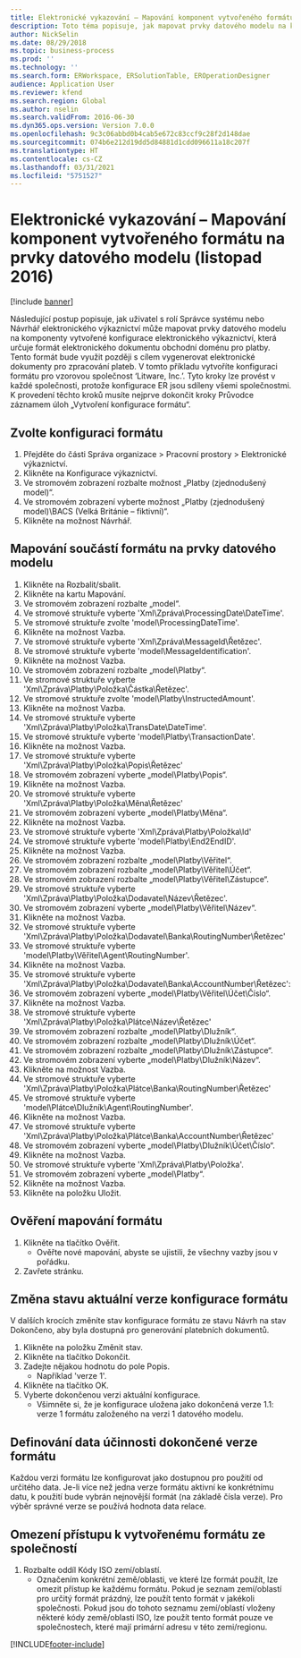 ```yaml
---
title: Elektronické vykazování – Mapování komponent vytvořeného formátu na prvky datového modelu (listopad 2016)
description: Toto téma popisuje, jak mapovat prvky datového modelu na komponenty vytvořené konfigurace elektronického výkaznictví (ER).
author: NickSelin
ms.date: 08/29/2018
ms.topic: business-process
ms.prod: ''
ms.technology: ''
ms.search.form: ERWorkspace, ERSolutionTable, EROperationDesigner
audience: Application User
ms.reviewer: kfend
ms.search.region: Global
ms.author: nselin
ms.search.validFrom: 2016-06-30
ms.dyn365.ops.version: Version 7.0.0
ms.openlocfilehash: 9c3c06abbd0b4cab5e672c83ccf9c28f2d148dae
ms.sourcegitcommit: 074b6e212d19dd5d84881d1cdd096611a18c207f
ms.translationtype: HT
ms.contentlocale: cs-CZ
ms.lasthandoff: 03/31/2021
ms.locfileid: "5751527"
---
```

# <a name="er-map-components-of-the-created-format-to-data-model-elements-november-2016"></a>Elektronické vykazování – Mapování komponent vytvořeného formátu na prvky datového modelu (listopad 2016)

[!include [banner](../../includes/banner.md)]

Následující postup popisuje, jak uživatel s rolí Správce systému nebo Návrhář elektronického výkaznictví může mapovat prvky datového modelu na komponenty vytvořené konfigurace elektronického výkaznictví, která určuje formát elektronického dokumentu obchodní doménu pro platby. Tento formát bude využit později s cílem vygenerovat elektronické dokumenty pro zpracování plateb. V tomto příkladu vytvoříte konfiguraci formátu pro vzorovou společnost ‘Litware, Inc.’. Tyto kroky lze provést v každé společnosti, protože konfigurace ER jsou sdíleny všemi společnostmi. K provedení těchto kroků musíte nejprve dokončit kroky Průvodce záznamem úloh „Vytvoření konfigurace formátu“.


## <a name="select-a-format-configuration"></a>Zvolte konfiguraci formátu
1. Přejděte do části Správa organizace > Pracovní prostory > Elektronické výkaznictví.
2. Klikněte na Konfigurace výkaznictví.
3. Ve stromovém zobrazení rozbalte možnost „Platby (zjednodušený model)“.
4. Ve stromovém zobrazení vyberte možnost „Platby (zjednodušený model)\BACS (Velká Británie – fiktivní)“.
5. Klikněte na možnost Návrhář.

## <a name="map-format-components-to-data-model-elements"></a>Mapování součástí formátu na prvky datového modelu
1. Klikněte na Rozbalit/sbalit.
2. Klikněte na kartu Mapování.
3. Ve stromovém zobrazení rozbalte „model“.
4. Ve stromové struktuře vyberte 'Xml\Zpráva\ProcessingDate\DateTime'.
5. Ve stromové struktuře zvolte 'model\ProcessingDateTime'.
6. Klikněte na možnost Vazba.
7. Ve stromové struktuře vyberte 'Xml\Zpráva\MessageId\Řetězec'.
8. Ve stromové struktuře vyberte 'model\MessageIdentification'.
9. Klikněte na možnost Vazba.
10. Ve stromovém zobrazení rozbalte „model\Platby“.
11. Ve stromové struktuře vyberte 'Xml\Zpráva\Platby\Položka\Částka\Řetězec'.
12. Ve stromové struktuře zvolte 'model\Platby\InstructedAmount'.
13. Klikněte na možnost Vazba.
14. Ve stromové struktuře vyberte 'Xml\Zpráva\Platby\Položka\TransDate\DateTime'.
15. Ve stromové struktuře vyberte 'model\Platby\TransactionDate'.
16. Klikněte na možnost Vazba.
17. Ve stromové struktuře vyberte 'Xml\Zpráva\Platby\Položka\Popis\Řetězec'
18. Ve stromovém zobrazení vyberte „model\Platby\Popis“.
19. Klikněte na možnost Vazba.
20. Ve stromové struktuře vyberte 'Xml\Zpráva\Platby\Položka\Měna\Řetězec'
21. Ve stromovém zobrazení vyberte „model\Platby\Měna“.
22. Klikněte na možnost Vazba.
23. Ve stromové struktuře vyberte 'Xml\Zpráva\Platby\Položka\Id'
24. Ve stromové struktuře vyberte 'model\Platby\End2EndID'.
25. Klikněte na možnost Vazba.
26. Ve stromovém zobrazení rozbalte „model\Platby\Věřitel“.
27. Ve stromovém zobrazení rozbalte „model\Platby\Věřitel\Účet“.
28. Ve stromovém zobrazení rozbalte „model\Platby\Věřitel\Zástupce“.
29. Ve stromové struktuře vyberte 'Xml\Zpráva\Platby\Položka\Dodavatel\Název\Řetězec'.
30. Ve stromovém zobrazení vyberte „model\Platby\Věřitel\Název“.
31. Klikněte na možnost Vazba.
32. Ve stromové struktuře vyberte 'Xml\Zpráva\Platby\Položka\Dodavatel\Banka\RoutingNumber\Řetězec'
33. Ve stromové struktuře vyberte 'model\Platby\Věřitel\Agent\RoutingNumber'.
34. Klikněte na možnost Vazba.
35. Ve stromové struktuře vyberte 'Xml\Zpráva\Platby\Položka\Dodavatel\Banka\AccountNumber\Řetězec':
36. Ve stromovém zobrazení vyberte „model\Platby\Věřitel\Účet\Číslo“.
37. Klikněte na možnost Vazba.
38. Ve stromové struktuře vyberte 'Xml\Zpráva\Platby\Položka\Plátce\Název\Řetězec'
39. Ve stromovém zobrazení rozbalte „model\Platby\Dlužník“.
40. Ve stromovém zobrazení rozbalte „model\Platby\Dlužník\Účet“.
41. Ve stromovém zobrazení rozbalte „model\Platby\Dlužník\Zástupce“.
42. Ve stromovém zobrazení vyberte „model\Platby\Dlužník\Název“.
43. Klikněte na možnost Vazba.
44. Ve stromové struktuře vyberte 'Xml\Zpráva\Platby\Položka\Plátce\Banka\RoutingNumber\Řetězec'
45. Ve stromové struktuře vyberte 'model\Plátce\Dlužník\Agent\RoutingNumber'.
46. Klikněte na možnost Vazba.
47. Ve stromové struktuře vyberte 'Xml\Zpráva\Platby\Položka\Plátce\Banka\AccountNumber\Řetězec'
48. Ve stromovém zobrazení vyberte „model\Platby\Dlužník\Účet\Číslo“.
49. Klikněte na možnost Vazba.
50. Ve stromové struktuře vyberte 'Xml\Zpráva\Platby\Položka'.
51. Ve stromovém zobrazení vyberte „model\Platby“.
52. Klikněte na možnost Vazba.
53. Klikněte na položku Uložit.

## <a name="validate-format-mapping"></a>Ověření mapování formátu
1. Klikněte na tlačítko Ověřit.
    * Ověřte nové mapování, abyste se ujistili, že všechny vazby jsou v pořádku.  
2. Zavřete stránku.

## <a name="change-status-of-the-current-version-of-format-configuration"></a>Změna stavu aktuální verze konfigurace formátu
V dalších krocích změníte stav konfigurace formátu ze stavu Návrh na stav Dokončeno, aby byla dostupná pro generování platebních dokumentů.  
1. Klikněte na položku Změnit stav.
2. Klikněte na tlačítko Dokončit.
3. Zadejte nějakou hodnotu do pole Popis.
    * Například 'verze 1'.  
4. Klikněte na tlačítko OK.
5. Vyberte dokončenou verzi aktuální konfigurace.
    * Všimněte si, že je konfigurace uložena jako dokončená verze 1.1: verze 1 formátu založeného na verzi 1 datového modelu.  

## <a name="define-effective-date-for-completed-version-of-format"></a>Definování data účinnosti dokončené verze formátu
Každou verzi formátu lze konfigurovat jako dostupnou pro použití od určitého data. Je-li více než jedna verze formátu aktivní ke konkrétnímu datu, k použití bude vybrán nejnovější formát (na základě čísla verze). Pro výběr správné verze se používá hodnota data relace.  

## <a name="restrict-access-to-created-format-from-companies"></a>Omezení přístupu k vytvořenému formátu ze společností
1. Rozbalte oddíl Kódy ISO zemí/oblastí.
    * Označením konkrétní země/oblasti, ve které lze formát použít, lze omezit přístup ke každému formátu. Pokud je seznam zemí/oblastí pro určitý formát prázdný, lze použít tento formát v jakékoli společnosti. Pokud jsou do tohoto seznamu zemí/oblastí vloženy některé kódy země/oblasti ISO, lze použít tento formát pouze ve společnostech, které mají primární adresu v této zemi/regionu.  



[!INCLUDE[footer-include](../../../../includes/footer-banner.md)]